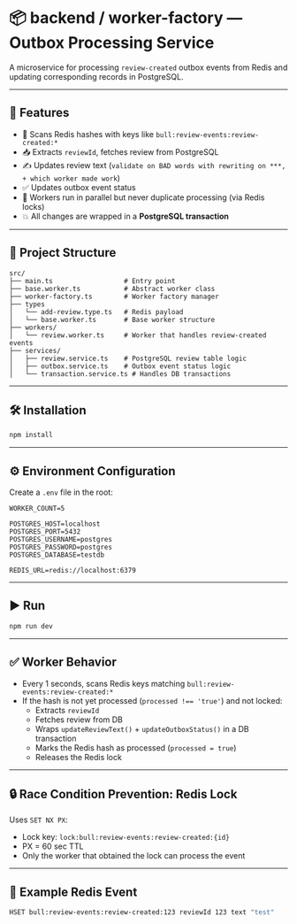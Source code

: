 # 📦 backend / worker-factory — Outbox Processing Service

A microservice for processing `review-created` outbox events from Redis and updating corresponding records in PostgreSQL.

---

## 🚀 Features

- 🔁 Scans Redis hashes with keys like `bull:review-events:review-created:*`
- 📥 Extracts `reviewId`, fetches review from PostgreSQL
- ✍️ Updates review text (`validate on BAD words with rewriting on ***, + which worker made work`)
- ✅ Updates outbox event status
- 🧠 Workers run in parallel but never duplicate processing (via Redis locks)
- 💥 All changes are wrapped in a **PostgreSQL transaction**

---

## 📁 Project Structure

```
src/
├── main.ts                  # Entry point
├── base.worker.ts           # Abstract worker class
├── worker-factory.ts        # Worker factory manager
├── types
│   └── add-review.type.ts   # Redis payload
│   └── base.worker.ts       # Base worker structure
├── workers/
│   └── review.worker.ts     # Worker that handles review-created events
├── services/
│   ├── review.service.ts    # PostgreSQL review table logic
│   ├── outbox.service.ts    # Outbox event status logic
│   └── transaction.service.ts # Handles DB transactions
```

---

## 🛠 Installation

```bash
npm install
```

---

## ⚙️ Environment Configuration

Create a `.env` file in the root:

```dotenv
WORKER_COUNT=5

POSTGRES_HOST=localhost
POSTGRES_PORT=5432
POSTGRES_USERNAME=postgres
POSTGRES_PASSWORD=postgres
POSTGRES_DATABASE=testdb

REDIS_URL=redis://localhost:6379
```

---

## ▶️ Run

```bash
npm run dev
```

---

## ✅ Worker Behavior

- Every 1 seconds, scans Redis keys matching `bull:review-events:review-created:*`
- If the hash is not yet processed (`processed !== 'true'`) and not locked:
  - Extracts `reviewId`
  - Fetches review from DB
  - Wraps `updateReviewText()` + `updateOutboxStatus()` in a DB transaction
  - Marks the Redis hash as processed (`processed = true`)
  - Releases the Redis lock

---

## 🔒 Race Condition Prevention: Redis Lock

Uses `SET NX PX`:

- Lock key: `lock:bull:review-events:review-created:{id}`
- PX = 60 sec TTL
- Only the worker that obtained the lock can process the event

---

## 🧪 Example Redis Event

```bash
HSET bull:review-events:review-created:123 reviewId 123 text "test"
```